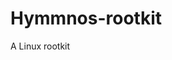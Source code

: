 # Hymmnos-rootkit
A Linux rootkit

[功能介绍]: https://github.com/PoSS-G3/Hymmnos-rootkit/blob/master/intro.md	"功能介绍"
[函数说明]: https://github.com/PoSS-G3/Hymmnos-rootkit/blob/master/document.md	"函数说明"
